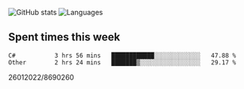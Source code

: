 ![GitHub stats](https://github-readme-stats.vercel.app/api?username=emipa606&theme=github_dark&show_icons=true) 
![Languages](https://github-readme-stats.vercel.app/api/top-langs/?username=emipa606&theme=github_dark&layout=compact)

## Spent times this week
<!--START_SECTION:waka-->

```text
C#           3 hrs 56 mins   ████████████░░░░░░░░░░░░░   47.88 %
Other        2 hrs 24 mins   ███████▒░░░░░░░░░░░░░░░░░   29.17 %
```

<!--END_SECTION:waka-->


26012022/8690260
